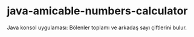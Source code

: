 # java-amicable-numbers-calculator
Java konsol uygulaması: Bölenler toplamı ve arkadaş sayı çiftlerini bulur.
